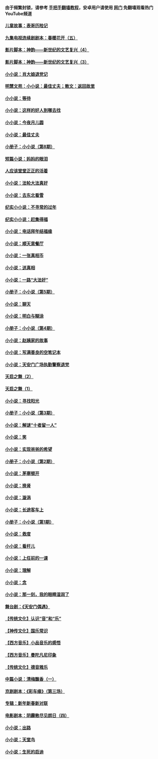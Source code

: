#### 由于频繁封锁，请参考 [手把手翻墙教程](https://github.com/gfw-breaker/guides/wiki/)，安卓用户请使用 [网门](https://github.com/gfw-breaker/nogfw/blob/master/dl.md?t=06280501) 免翻墙观看热门YouTube频道 

#### [儿童故事：表哥历险记](../pages/328/383535.md?t=06280501) 

#### [九集电视连续剧剧本：春暖花开（五）](../pages/328/275919.md?t=06280501) 

#### [影片脚本：神韵——新世纪的文艺复兴（4）](../pages/328/266089.md?t=06280501) 

#### [影片脚本：神韵——新世纪的文艺复兴（3）](../pages/328/266087.md?t=06280501) 

#### [小小说：肖大娘退党记](../pages/328/239807.md?t=06280501) 

#### [明慧文苑：小小说：最佳丈夫；散文：返回故里](../pages/328/3439.md?t=06280501) 

#### [小小说：等待](../pages/328/223927.md?t=06280501) 

#### [小小说：这样的好人到哪去找](../pages/328/209396.md?t=06280501) 

#### [小小说：今夜月儿圆](../pages/328/193588.md?t=06280501) 

#### [小小说：最佳丈夫](../pages/328/190938.md?t=06280501) 

#### [小册子：小小说（第8期）](../pages/328/188202.md?t=06280501) 

#### [短篇小说：妈妈的眼泪](../pages/328/187712.md?t=06280501) 

#### [人应该堂堂正正的活着](../pages/328/182430.md?t=06280501) 

#### [小小说：法轮大法真好](../pages/328/174669.md?t=06280501) 

#### [小小说：去东北看雪](../pages/328/173882.md?t=06280501) 

#### [纪实小小说：不寻常的过年](../pages/328/173187.md?t=06280501) 

#### [纪实小小说：赶集得福](../pages/328/172652.md?t=06280501) 

#### [小小说：电话拜年结福缘](../pages/328/172533.md?t=06280501) 

#### [小小说：顺天意餐厅](../pages/328/170182.md?t=06280501) 

#### [小小说：一张真相币](../pages/328/169410.md?t=06280501) 

#### [小小说：送真相](../pages/328/166713.md?t=06280501) 

#### [小小说：一路“大法好”](../pages/328/162016.md?t=06280501) 

#### [小册子：小小说（第5期）](../pages/328/161131.md?t=06280501) 

#### [小小说：聊天](../pages/328/159640.md?t=06280501) 

#### [小小说：明白与糊涂](../pages/328/158101.md?t=06280501) 

#### [小册子：小小说（第4期）](../pages/328/158006.md?t=06280501) 

#### [小小说：赵姨家的故事](../pages/328/157843.md?t=06280501) 

#### [小小说：写满善良的空笔记本](../pages/328/157382.md?t=06280501) 

#### [小小说：天安门广场执勤警察退党](../pages/328/156982.md?t=06280501) 

#### [天启之舞（2）](../pages/328/153440.md?t=06280501) 

#### [天启之舞（1）](../pages/328/153439.md?t=06280501) 

#### [小小说：寻找阳光](../pages/328/153065.md?t=06280501) 

#### [小册子：小小说（第3期）](../pages/328/151715.md?t=06280501) 

#### [小小说：解谜“十者留一人”](../pages/328/148967.md?t=06280501) 

#### [小小说：笑](../pages/328/148905.md?t=06280501) 

#### [小小说：实现爸爸的希望](../pages/328/148096.md?t=06280501) 

#### [小册子：小小说（第2期）](../pages/328/147214.md?t=06280501) 

#### [小小说：茅塞顿开](../pages/328/147030.md?t=06280501) 

#### [小小说：换肾](../pages/328/146770.md?t=06280501) 

#### [小小说：漩涡](../pages/328/146683.md?t=06280501) 

#### [小小说：长途客车上](../pages/328/145076.md?t=06280501) 

#### [小册子：小小说（第1期）](../pages/328/143963.md?t=06280501) 

#### [小小说：救度](../pages/328/143927.md?t=06280501) 

#### [小小说：看杆儿](../pages/328/142137.md?t=06280501) 

#### [小小说：上任前的一课](../pages/328/140808.md?t=06280501) 

#### [小小说：理解](../pages/328/140476.md?t=06280501) 

#### [小小说：念](../pages/328/139513.md?t=06280501) 

#### [小小说：那一刻，我的眼睛湿润了](../pages/328/138476.md?t=06280501) 

#### [舞台剧：《天安门偶遇》](../pages/328/117155.md?t=06280501) 

#### [【传统文化】认识“音”和“乐”](../pages/328/108667.md?t=06280501) 

#### [【神传文化】国乐常识](../pages/328/104225.md?t=06280501) 

#### [【西方音乐】小品音乐的感悟](../pages/328/102924.md?t=06280501) 

#### [【西方音乐】曼陀凡尼印象](../pages/328/102922.md?t=06280501) 

#### [【传统文化】德音雅乐](../pages/328/102923.md?t=06280501) 

#### [中篇小说：清梅飘香（一）](../pages/328/101058.md?t=06280501) 

#### [京剧剧本：《彩车缘》（第三场）](../pages/328/96434.md?t=06280501) 

#### [专辑：新年新春新对联](../pages/328/94991.md?t=06280501) 

#### [电影剧本：阴霾散尽见朗日（四）](../pages/328/87081.md?t=06280501) 

#### [小小说：出路](../pages/328/84848.md?t=06280501) 

#### [小小说：天堂鸟](../pages/328/83084.md?t=06280501) 

#### [小小说：生死的启迪](../pages/328/70977.md?t=06280501) 

